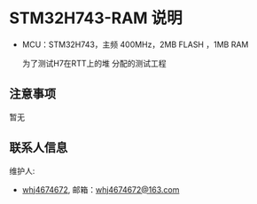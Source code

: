 # STM32H743-RAM 说明



- MCU：STM32H743，主频 400MHz，2MB FLASH ，1MB RAM

  为了测试H7在RTT上的堆 分配的测试工程

## 注意事项

暂无

## 联系人信息

维护人:

-  [whj4674672](https://github.com/whj4674672), 邮箱：<whj4674672@163.com>